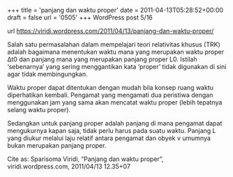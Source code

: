 +++
title = 'panjang dan waktu proper'
date = 2011-04-13T05:28:52+00:00
draft = false
url = '0505'
+++
WordPress post 5/16 <!--more-->

url https://viridi.wordpress.com/2011/04/13/panjang-dan-waktu-proper/

Salah satu permasalahan dalam mempelajari teori relativitas khusus (TRK) adalah bagaimana menentukan waktu mana yang merupakan waktu proper Δt0 dan panjang mana yang merupakan panjang proper L0. Istilah ‘sebenarnya’ yang sering menggantikan kata ‘proper’ tidak digunakan di sini agar tidak membingungkan.

Waktu proper dapat ditentukan dengan mudah bila konsep ruang waktu diperhatikan kembali. Pengamat yang mengamati dua peristiwa dengan menggunakan jam yang sama akan mencatat waktu proper (lebih tepatnya selang waktu proper).

Sedangkan untuk panjang proper adalah panjang di mana pengamat dapat mengukurnya kapan saja, tidak perlu harus pada suatu waktu. Panjang L yang diukur melalui laju relatif antara pengamat dan obyek v umumnya bukan merupakan panjang proper.

Cite as: Sparisoma Viridi, “Panjang dan waktu proper”, viridi.wordpress.com, 2011/04/13 12.35+07
